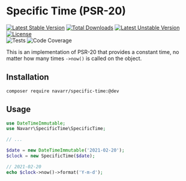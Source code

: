 # Specific Time (PSR-20)
[![Latest Stable Version](http://poser.pugx.org/navarr/specific-time/v)](https://packagist.org/packages/navarr/specific-time)
[![Total Downloads](http://poser.pugx.org/navarr/specific-time/downloads)](https://packagist.org/packages/navarr/specific-time)
[![Latest Unstable Version](http://poser.pugx.org/navarr/specific-time/v/unstable)](https://packagist.org/packages/navarr/specific-time)
[![License](http://poser.pugx.org/navarr/specific-time/license)](https://packagist.org/packages/navarr/specific-time)  
![Tests](https://github.com/navarr/specific-time/actions/workflows/commit.yml/badge.svg)
![Code Coverage](https://codecov.io/gh/navarr/specific-time/branch/main/graph/badge.svg?token=BHTKOZZDR3)

This is an implementation of PSR-20 that provides a constant time, no matter how many times `->now()` is called on the object.

## Installation

    composer require navarr/specific-time:@dev

## Usage

```php
use DateTimeImmutable;
use Navarr\SpecificTime\SpecificTime;

// ...

$date = new DateTimeImmutable('2021-02-20');
$clock = new SpecificTime($date);

// 2021-02-20
echo $clock->now()->format('Y-m-d');
```
